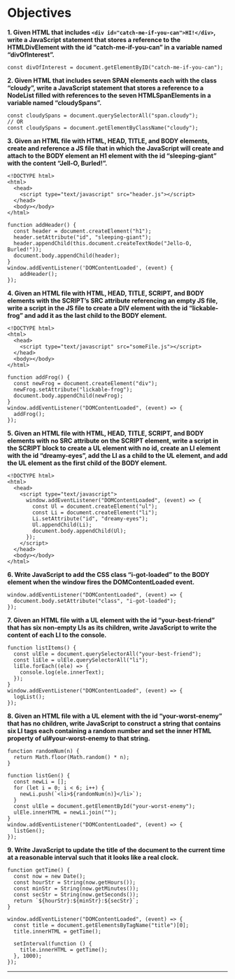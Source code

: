 **Objectives**
==============

**1. Given HTML that includes `<div id="catch-me-if-you-can">HI!</div>`, write a JavaScript statement that stores a reference to the HTMLDivElement with the id “catch-me-if-you-can” in a variable named “divOfInterest”.**

    const divOfInterest = document.getElementByID("catch-me-if-you-can");

**2. Given HTML that includes seven SPAN elements each with the class “cloudy”, write a JavaScript statement that stores a reference to a NodeList filled with references to the seven HTMLSpanElements in a variable named “cloudySpans”.**

    const cloudySpans = document.querySelectorAll("span.cloudy");
    // OR
    const cloudySpans = document.getElementByClassName("cloudy");

**3. Given an HTML file with HTML, HEAD, TITLE, and BODY elements, create and reference a JS file that in which the JavaScript will create and attach to the BODY element an H1 element with the id “sleeping-giant” with the content “Jell-O, Burled!”.**

    <!DOCTYPE html>
    <html>
      <head>
        <script type="text/javascript" src="header.js"></script>
      </head>
      <body></body>
    </html>

    function addHeader() {
      const header = document.createElement("h1");
      header.setAttribute("id", "sleeping-giant");
      header.appendChild(this.document.createTextNode("Jello-O, Burled!"));
      document.body.appendChild(header);
    }
    window.addEventListener('DOMContentLoaded', (event) {
        addHeader();
    });

**4. Given an HTML file with HTML, HEAD, TITLE, SCRIPT, and BODY elements with the SCRIPT’s SRC attribute referencing an empty JS file, write a script in the JS file to create a DIV element with the id “lickable-frog” and add it as the last child to the BODY element.**

    <!DOCTYPE html>
    <html>
      <head>
        <script type="text/javascript" src="someFile.js"></script>
      </head>
      <body></body>
    </html>

    function addFrog() {
      const newFrog = document.createElement("div");
      newFrog.setAttribute("lickable-frog");
      document.body.appendChild(newFrog);
    }
    window.addEventListener("DOMContentLoaded", (event) => {
      addFrog();
    });

**5. Given an HTML file with HTML, HEAD, TITLE, SCRIPT, and BODY elements with no SRC attribute on the SCRIPT element, write a script in the SCRIPT block to create a UL element with no id, create an LI element with the id “dreamy-eyes”, add the LI as a child to the UL element, and add the UL element as the first child of the BODY element.**

    <!DOCTYPE html>
    <html>
      <head>
        <script type="text/javascript">
          window.addEventListener("DOMContentLoaded", (event) => {
            const Ul = document.createElement("ul");
            const Li = document.createElement("li");
            Li.setAttribute("id", "dreamy-eyes");
            Ul.appendChild(Li);
            document.body.appendChild(Ul);
          });
        </script>
      </head>
      <body></body>
    </html>

**6. Write JavaScript to add the CSS class “i-got-loaded” to the BODY element when the window fires the DOMContentLoaded event.**

    window.addEventListener("DOMContentLoaded", (event) => {
      document.body.setAttribute("class", "i-got-loaded");
    });

**7. Given an HTML file with a UL element with the id “your-best-friend” that has six non-empty LIs as its children, write JavaScript to write the content of each LI to the console.**

    function listItems() {
      const ulEle = document.querySelectorAll("your-best-friend");
      const liEle = ulEle.querySelectorAll("li");
      liEle.forEach((ele) => {
        console.log(ele.innerText);
      });
    }
    window.addEventListener("DOMContentLoaded", (event) => {
      logList();
    });

**8. Given an HTML file with a UL element with the id “your-worst-enemy” that has no children, write JavaScript to construct a string that contains six LI tags each containing a random number and set the inner HTML property of ul\#your-worst-enemy to that string.**

    function randomNum(n) {
      return Math.floor(Math.random() * n);
    }

    function listGen() {
      const newLi = [];
      for (let i = 0; i < 6; i++) {
        newLi.push(`<li>${randomNum(n)}</li>`);
      }
      const ulEle = document.getElementById("your-worst-enemy");
      ulEle.innerHTML = newLi.join("");
    }
    window.addEventListener("DOMContentLoaded", (event) => {
      listGen();
    });

**9. Write JavaScript to update the title of the document to the current time at a reasonable interval such that it looks like a real clock.**

    function getTime() {
      const now = new Date();
      const hourStr = String(now.getHours());
      const minStr = String(now.getMinutes());
      const secStr = String(now.getSeconds());
      return `${hourStr}:${minStr}:${secStr}`;
    }

    window.addEventListener("DOMContentLoaded", (event) => {
      const title = document.getElementsByTagName("title")[0];
      title.innerHTML = getTime();

      setInterval(function () {
        title.innerHTML = getTime();
      }, 1000);
    });

------------------------------------------------------------------------
